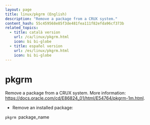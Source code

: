 ```yaml
---
layout: page
title: linux/pkgrm (English)
description: "Remove a package from a CRUX system."
content_hash: 55c459568e85f3de481fea111f82efda96cf373b
related_topics:
  - title: català version
    url: /ca/linux/pkgrm.html
    icon: bi bi-globe
  - title: español version
    url: /es/linux/pkgrm.html
    icon: bi bi-globe
---
```

# pkgrm

Remove a package from a CRUX system.
More information: <https://docs.oracle.com/cd/E86824_01/html/E54764/pkgrm-1m.html>.

- Remove an installed package:

`pkgrm `<span class="tldr-var badge badge-pill bg-dark-lm bg-white-dm text-white-lm text-dark-dm font-weight-bold">package_name</span>

